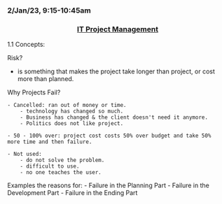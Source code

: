 ### 2/Jan/23, 9:15-10:45am

### <center> <u> IT Project Management </u> </center>

1.1 Concepts:

Risk?
- is something that makes the project take longer than project, or cost more than planned.

Why Projects Fail?

    - Cancelled: ran out of money or time.
        - technology has changed so much.
        - Business has changed & the client doesn't need it anymore.
        - Politics does not like project.

    - 50 - 100% over: project cost costs 50% over budget and take 50%  more time and then failure.

    - Not used: 
        - do not solve the problem.
        - difficult to use.
        - no one teaches the user.

Examples the reasons for:
    - Failure in the Planning Part
    - Failure in the Development Part
    - Failure in the Ending Part